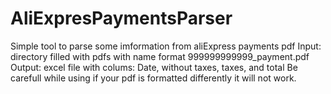 # AliExpresPaymentsParser
Simple tool to parse some imformation from aliExpress payments pdf
Input: directory filled with pdfs with name format 999999999999_payment.pdf
Output: excel file with colums: Date, without taxes, taxes, and total
Be carefull while using if your pdf is formatted differently it will not work.
